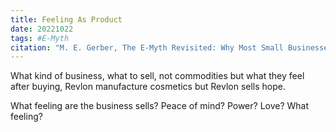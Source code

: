 ```yaml
---
title: Feeling As Product
date: 20221022
tags: #E-Myth
citation: "M. E. Gerber, The E-Myth Revisited: Why Most Small Businesses Don’t Work and What to Do About It. Harper Collins, 2009."
---
```


What kind of business, what to sell, not commodities but what they feel after buying, Revlon manufacture cosmetics but Revlon sells hope. 

What feeling are the business sells? Peace of mind? Power? Love? What feeling?

